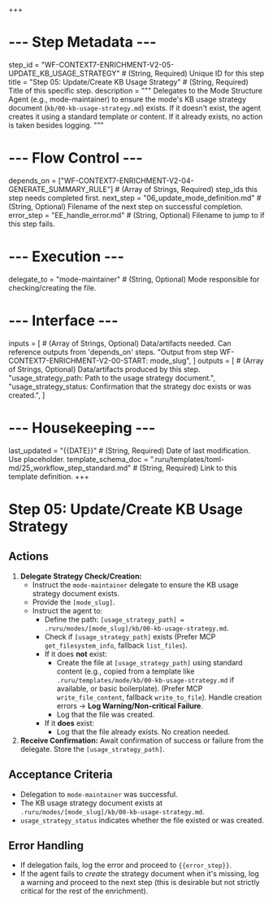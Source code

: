 +++
# --- Step Metadata ---
step_id = "WF-CONTEXT7-ENRICHMENT-V2-05-UPDATE_KB_USAGE_STRATEGY" # (String, Required) Unique ID for this step
title = "Step 05: Update/Create KB Usage Strategy" # (String, Required) Title of this specific step.
description = """
Delegates to the Mode Structure Agent (e.g., mode-maintainer) to ensure the mode's KB usage strategy document (`kb/00-kb-usage-strategy.md`) exists. If it doesn't exist, the agent creates it using a standard template or content. If it already exists, no action is taken besides logging.
"""

# --- Flow Control ---
depends_on = ["WF-CONTEXT7-ENRICHMENT-V2-04-GENERATE_SUMMARY_RULE"] # (Array of Strings, Required) step_ids this step needs completed first.
next_step = "06_update_mode_definition.md" # (String, Optional) Filename of the next step on successful completion.
error_step = "EE_handle_error.md" # (String, Optional) Filename to jump to if this step fails.

# --- Execution ---
delegate_to = "mode-maintainer" # (String, Optional) Mode responsible for checking/creating the file.

# --- Interface ---
inputs = [ # (Array of Strings, Optional) Data/artifacts needed. Can reference outputs from 'depends_on' steps.
    "Output from step WF-CONTEXT7-ENRICHMENT-V2-00-START: mode_slug",
]
outputs = [ # (Array of Strings, Optional) Data/artifacts produced by this step.
    "usage_strategy_path: Path to the usage strategy document.",
    "usage_strategy_status: Confirmation that the strategy doc exists or was created.",
]

# --- Housekeeping ---
last_updated = "{{DATE}}" # (String, Required) Date of last modification. Use placeholder.
template_schema_doc = ".ruru/templates/toml-md/25_workflow_step_standard.md" # (String, Required) Link to this template definition.
+++

# Step 05: Update/Create KB Usage Strategy

## Actions

1.  **Delegate Strategy Check/Creation:**
    *   Instruct the `mode-maintainer` delegate to ensure the KB usage strategy document exists.
    *   Provide the `[mode_slug]`.
    *   Instruct the agent to:
        *   Define the path: `[usage_strategy_path] = .ruru/modes/[mode_slug]/kb/00-kb-usage-strategy.md`.
        *   Check if `[usage_strategy_path]` exists (Prefer MCP `get_filesystem_info`, fallback `list_files`).
        *   If it does **not** exist:
            *   Create the file at `[usage_strategy_path]` using standard content (e.g., copied from a template like `.ruru/templates/mode/kb/00-kb-usage-strategy.md` if available, or basic boilerplate). (Prefer MCP `write_file_content`, fallback `write_to_file`). Handle creation errors -> **Log Warning/Non-critical Failure**.
            *   Log that the file was created.
        *   If it **does** exist:
            *   Log that the file already exists. No creation needed.
2.  **Receive Confirmation:** Await confirmation of success or failure from the delegate. Store the `[usage_strategy_path]`.

## Acceptance Criteria

*   Delegation to `mode-maintainer` was successful.
*   The KB usage strategy document exists at `.ruru/modes/[mode_slug]/kb/00-kb-usage-strategy.md`.
*   `usage_strategy_status` indicates whether the file existed or was created.

## Error Handling

*   If delegation fails, log the error and proceed to `{{error_step}}`.
*   If the agent fails to *create* the strategy document when it's missing, log a warning and proceed to the next step (this is desirable but not strictly critical for the rest of the enrichment).
